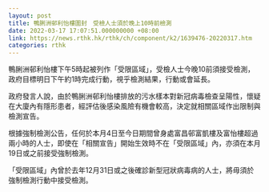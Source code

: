 ```yaml
---
layout: post
title: 鴨脷洲邨利怡樓圍封　受檢人士須於晚上10時前檢測
date: 2022-03-17 17:07:51.000000000 +08:00
link: https://news.rthk.hk/rthk/ch/component/k2/1639476-20220317.htm
categories: rthk
---
```


鴨脷洲邨利怡樓下午5時起被列作「受限區域」，受檢人士今晚10前須接受檢測，政府目標明日下午約1時完成行動，視乎檢測結果，行動或會延長。
 
政府發言人說，由於鴨脷洲邨利怡樓排放的污水樣本對新冠病毒檢查呈陽性，懷疑在大廈內有隱形患者，經評估後感染風險有機會較高，決定就相關區域作出限制與檢測宣告。

根據強制檢測公告，任何於本月4日至今日期間曾身處富昌邨富凱樓及富怡樓超過兩小時的人士，即使在「相關宣告」開始生效時不在「受限區域」內，亦須在本月19日或之前接受強制檢測。
 
「受限區域」內曾於去年12月31日或之後確診新型冠狀病毒病的人士，將毋須於強制檢測行動中接受檢測。
